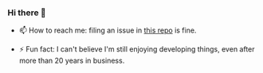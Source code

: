 ### Hi there 👋

- 📫 How to reach me: filing an issue in [this repo](https://github.com/dmaixner/dmaixner) is fine.

- ⚡ Fun fact: I can't believe I'm still enjoying developing things, even after more than 20 years in business.
